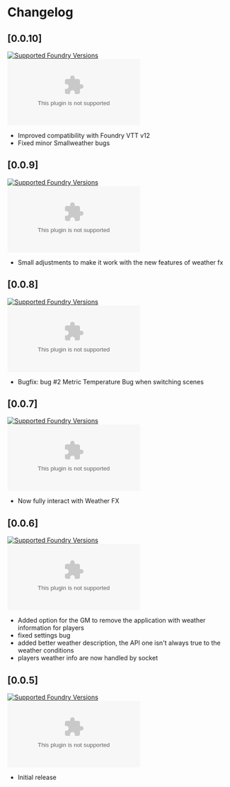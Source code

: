 # Changelog
## [0.0.10]
[![Supported Foundry Versions](https://img.shields.io/endpoint?url=https://foundryshields.com/version?url=https://github.com/xerosagas/smallweather/releases/download/0.0.10/module.json)](https://foundryvtt.com/packages/smallweather)  
[![Downloads](https://img.shields.io/github/downloads/xerosagas/smallweather/0.0.10/module.zip?logo=github&color=238636&label=downloads)](https://github.com/xerosagas/smallweather/releases/0.0.10)

- Improved compatibility with Foundry VTT v12
- Fixed minor Smallweather bugs

## [0.0.9]
[![Supported Foundry Versions](https://img.shields.io/endpoint?url=https://foundryshields.com/version?url=https://github.com/LeafWulf/smallweather/releases/download/0.0.9/module.json)](https://foundryvtt.com/packages/smallweather)  
[![Downloads](https://img.shields.io/github/downloads/LeafWulf/smallweather/0.0.9/module.zip?logo=github&color=238636&label=downloads)](https://github.com/LeafWulf/smallweather/releases/0.0.9)

- Small adjustments to make it work with the new features of weather fx

## [0.0.8]
[![Supported Foundry Versions](https://img.shields.io/endpoint?url=https://foundryshields.com/version?url=https://github.com/LeafWulf/smallweather/releases/download/0.0.8/module.json)](https://foundryvtt.com/packages/smallweather)  
[![Downloads](https://img.shields.io/github/downloads/LeafWulf/smallweather/0.0.8/module.zip?logo=github&color=238636&label=downloads)](https://github.com/LeafWulf/smallweather/releases/0.0.8)

- Bugfix: bug #2 Metric Temperature Bug when switching scenes

## [0.0.7]
[![Supported Foundry Versions](https://img.shields.io/endpoint?url=https://foundryshields.com/version?url=https://github.com/LeafWulf/smallweather/releases/download/0.0.7/module.json)](https://foundryvtt.com/packages/smallweather)  
[![Downloads](https://img.shields.io/github/downloads/LeafWulf/smallweather/0.0.7/module.zip?logo=github&color=238636&label=downloads)](https://github.com/LeafWulf/smallweather/releases/0.0.7)

- Now fully interact with Weather FX

## [0.0.6]
[![Supported Foundry Versions](https://img.shields.io/endpoint?url=https://foundryshields.com/version?url=https://github.com/LeafWulf/smallweather/releases/download/0.0.6/module.json)](https://foundryvtt.com/packages/smallweather)  
[![Downloads](https://img.shields.io/github/downloads/LeafWulf/smallweather/0.0.6/module.zip?logo=github&color=238636&label=downloads)](https://github.com/LeafWulf/smallweather/releases/0.0.6)

- Added option for the GM to remove the application with weather information for players
- fixed settings bug
- added better weather description, the API one isn't always true to the weather conditions
- players weather info are now handled by socket
  
## [0.0.5]
[![Supported Foundry Versions](https://img.shields.io/endpoint?url=https://foundryshields.com/version?url=https://github.com/LeafWulf/smallweather/releases/download/0.0.5/module.json)](https://foundryvtt.com/packages/smallweather)  
[![Downloads](https://img.shields.io/github/downloads/LeafWulf/smallweather/0.0.5/module.zip?logo=github&color=238636&label=downloads)](https://github.com/LeafWulf/smallweather/releases/0.0.5)

- Initial release